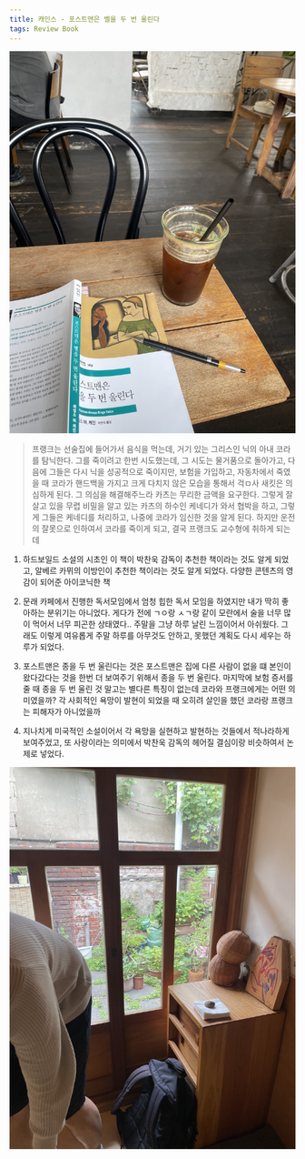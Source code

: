 ```yaml
---
title: 캐인스 - 포스트맨은 벨을 두 번 울린다
tags: Review Book
---
```


![iamge](/assets/images/카페포스트맨은종을두번울린다.jpeg)

> 프랭크는 선술집에 들어가서 음식을 먹는데, 거기 있는 그리스인 닉의 아내 코라를 탐닉한다. 그를 죽이려고 한번 시도했는데, 그 시도는 물거품으로 돌아가고, 다음에 그들은 다시 닉을 성공적으로 죽이지만, 보험을 가입하고, 자동차에서 죽였을 때 코라가 핸드백을 가지고 크게 다치지 않은 모습을 통해서 걱ㅁ사 새킷은 의심하게 된다. 그 의심을 해결해주느라 카츠는 무리한 금액을 요구한다. 그렇게 잘 살고 있을 무렵 비밀을 알고 있는 카츠의 하수인 케네디가 와서 협박을 하고, 그렇게 그들은 케네디를 처리하고, 나중에 코라가 임신한 것을 알게 된다. 하지만 운전의 잘못으로 인하여서 코라를 죽이게 되고, 결국 프랭크도 교수형에 취하게 되는데

1. 하드보일드 소설의 시초인 이 책이 박찬욱 감독이 추천한 책이라는 것도 알게 되었고, 알베르 카뮈의 이방인이 추천한 책이라는 것도 알게 되었다. 다양한 콘텐츠의 영감이 되어준 아이코닉한 책

2. 문래 카페에서 진행한 독서모임에서 엄청 힙한 독서 모임을 하였지만 내가 딱히 좋아하는 분위기는 아니었다. 게다가 전에 ㄱㅇ랑 ㅅㄱ랑 같이 모란에서 술을 너무 많이 먹어서 너무 피곤한 상태였다.. 주말을 그냥 하루 날린 느낌이어서 아쉬웠다. 그래도 이렇게 여유롭게 주말 하루를 아무것도 안하고, 못했던 계획도 다시 세우는 하루가 되었다.

3. 포스트맨은 종을 두 번 울린다는 것은 포스트맨은 집에 다른 사람이 없을 떄 본인이 왔다갔다는 것을 한번 더 보여주기 위해서 종을 두 번 울린다. 마지막에 보험 증서를 줄 때 종을 두 번 울린 것 말고는 별다른 특징이 없는데 코라와 프랭크에게는 어떤 의미였을까? 각 사회적인 욕망이 발현이 되었을 때 오히려 살인을 했던 코라랑 프랭크는 피해자가 아니었을까 

4. 지나치게 미국적인 소설이어서 각 욕망을 실현하고 발현하는 것들에서 적나라하게 보여주었고, 또 사랑이라는 의미에서 박찬욱 감독의 헤어질 결심이랑 비슷하여서 논제로 넣었다.

![image](/assets/images/문래밥집.jpeg)